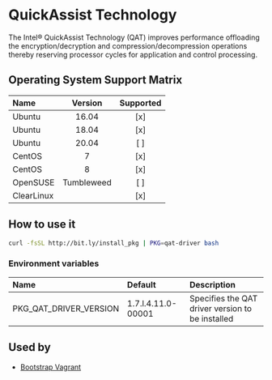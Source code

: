 # QuickAssist Technology

The Intel® QuickAssist Technology (QAT) improves performance
offloading the encryption/decryption and compression/decompression
operations thereby reserving processor cycles for application and
control processing.

## Operating System Support Matrix

| Name       | Version    | Supported |
|:-----------|:----------:|:---------:|
| Ubuntu     | 16.04      | [x]       |
| Ubuntu     | 18.04      | [x]       |
| Ubuntu     | 20.04      | [ ]       |
| CentOS     | 7          | [x]       |
| CentOS     | 8          | [x]       |
| OpenSUSE   | Tumbleweed | [ ]       |
| ClearLinux |            | [x]       |

## How to use it

```bash
curl -fsSL http://bit.ly/install_pkg | PKG=qat-driver bash
```
### Environment variables

| Name                   | Default            | Description                                      |
|:-----------------------|:-------------------|:-------------------------------------------------|
| PKG_QAT_DRIVER_VERSION | 1.7.l.4.11.0-00001 | Specifies the QAT driver version to be installed |

## Used by

- [Bootstrap Vagrant](https://github.com/electrocucaracha/bootstrap-vagrant)
